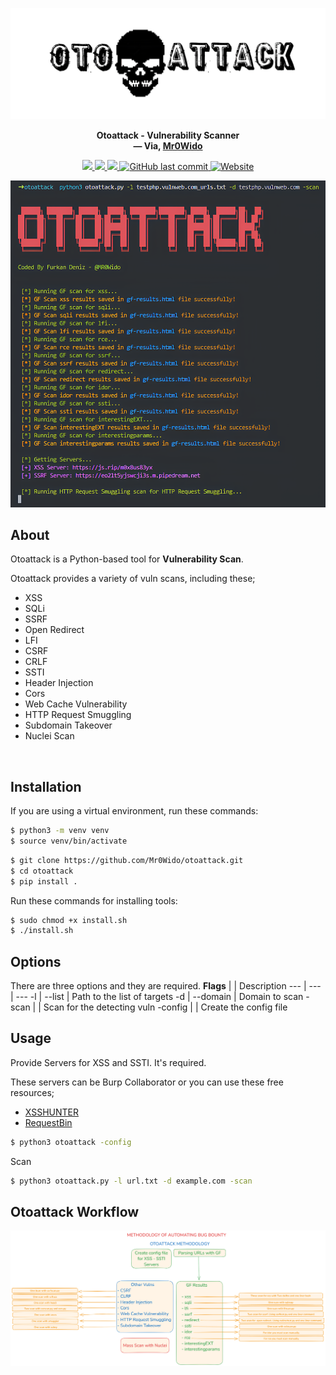 ![otoattack](tools/src/img/logo.png)

<p align="center">
  <b>Otoattack - Vulnerability Scanner</b>
  <br>
  <b>
    &mdash; Via, <a href="https://github.com/Mr0Wido">Mr0Wido</a>
  </b>
</p>
<p align="center">
    <a href="https://docs.python.org/3/download.html">
        <img src="https://img.shields.io/badge/Python-3.x-blue.svg">
    </a>
    <a href="https://github.com/Mr0Wido/otoattack/releases">
        <img src="https://img.shields.io/badge/Version-v1.0%20(stable)-blue.svg">
    </a>
    <a href="https://github.com/Mr0Wido/otoattack/">
        <img src="https://img.shields.io/badge/License-MIT-yellow.svg">
    </a>
    <a href="https://github.com/Mr0Wido/otoattack">
        <img alt="GitHub last commit" src="https://img.shields.io/github/last-commit/Mr0wido/otoattack">
    </a>
    <a href="https://mr0wido.github.io"> 
        <img alt="Website" src="https://img.shields.io/website?url=https%3A%2F%2Fmr0wido.github.io">
    </a>
</p>

![example](/tools/src/img/example.png)

## About

Otoattack is a Python-based tool for __Vulnerability Scan__. 

Otoattack provides a variety of vuln scans, including these;

- XSS
- SQLi
- SSRF
- Open Redirect
- LFI
- CSRF
- CRLF
- SSTI
- Header Injection
- Cors
- Web Cache Vulnerability
- HTTP Request Smuggling
- Subdomain Takeover
- Nuclei Scan

<br>

## Installation

If you are using a virtual environment, run these commands:

```bash
$ python3 -m venv venv
$ source venv/bin/activate  
```

```bash
$ git clone https://github.com/Mr0Wido/otoattack.git
$ cd otoattack
$ pip install .
```

Run these commands for installing tools:

```bash
$ sudo chmod +x install.sh
$ ./install.sh
```


## Options
There are three options and they are required.
**Flags** |    | Description
--- | ---  | ---
-l | --list | Path to the list of targets
-d | --domain | Domain to scan
-scan |  | Scan for the detecting vuln
-config | | Create the config file

## Usage
Provide Servers for XSS and SSTI. It's required.

These servers can be Burp Collaborator or you can use these free resources;
- [XSSHUNTER](https://xsshunter.trufflesecurity.com)
- [RequestBin](https://pipedream.com)

```bash
$ python3 otoattack -config
```

Scan

```bash
$ python3 otoattack.py -l url.txt -d example.com -scan
```





## Otoattack Workflow
![Otoattack_workflow](tools/src/img/otoattack.png)
